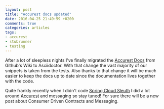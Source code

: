 ```yaml
---
layout: post
title: "Accurest docs updated"
date: 2016-04-25 21:49:59 +0200
comments: true
categories: articles
tags:
- accurest
- stubrunner
- testing
---
```


After a lot of sleepless nights I've finally migrated the [Accurest Docs](https://codearte.github.io/accurest/) from Github's Wiki to Asciidoctor.
With that change the vast majority of our snippets is taken from the tests. Also thanks to that change it will be much easier to keep the docs up to date
since the documentation lives together with the code.

Quite frankly recently when I didn't code [Spring Cloud Sleuth](https://github.com/spring-cloud/spring-cloud-sleuth) I did a lot around [Accurest](https://codearte.github.io/accurest/) and messaging so stay tuned! For sure there will be a new post about Consumer Driven Contracts and Messaging.
